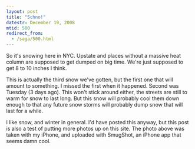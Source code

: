 ```yaml
---
layout: post
title: "Schno!"
datestr: December 19, 2008
mtid: 500
redirect_from:
  - /saga/500.html
---
```


So it's snowing here in NYC. Upstate and places without a massive heat column
are supposed to get dumped on big time.  We're just supposed to get 8 to 10 inches
I think.

This is actually the third snow we've gotten, but the first one that will amount
to something.  I missed the first when it happened.  Second was Tuesday (3 days ago).
This won't stick around either, the streets are still to warm for snow to last long.
But this snow will probably cool them down enough to that any future snow storms
will probably dump snow that will last for a while.

I like snow, and winter in general.  I'd have posted this anyway, but this post
is also a test of putting more photos up on this site.  The photo above was taken
with my iPhone, and uploaded with SmugShot, an iPhone app that seems damn cool.


